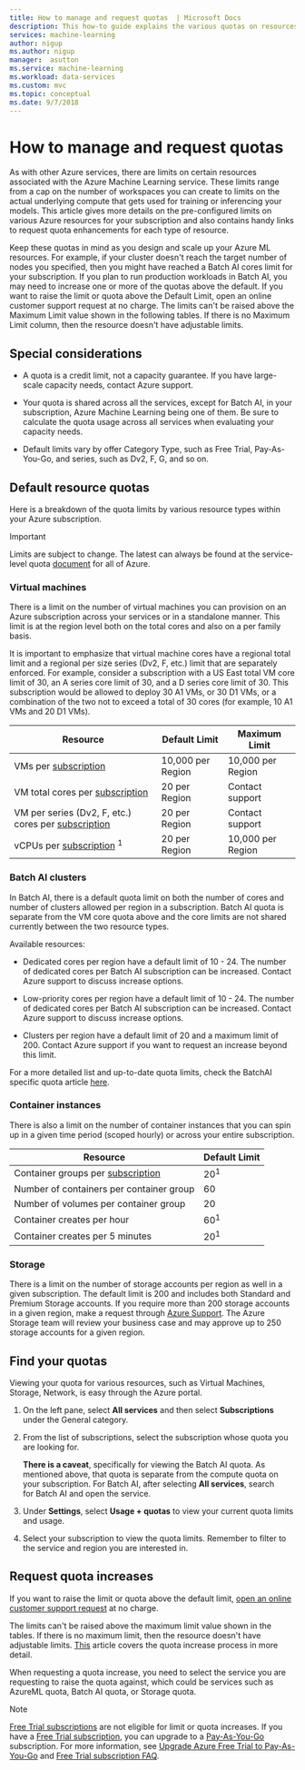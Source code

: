 ```yaml
---
title: How to manage and request quotas  | Microsoft Docs
description: This how-to guide explains the various quotas on resources for Azure Machine Learning and how to view and request more quota.
services: machine-learning
author: nigup
ms.author: nigup
manager:  asutton
ms.service: machine-learning
ms.workload: data-services
ms.custom: mvc
ms.topic: conceptual
ms.date: 9/7/2018
---
```


# How to manage and request quotas

As with other Azure services, there are limits on certain resources associated with the Azure Machine Learning service. These limits range from a cap on the number of workspaces you can create to limits on the actual underlying compute that gets used for training or inferencing your models. This article gives more details on the pre-configured limits on various Azure resources for your subscription and also contains handy links to request quota enhancements for each type of resource.

Keep these quotas in mind as you design and scale up your Azure ML resources. For example, if your cluster doesn't reach the target number of nodes you specified, then you might have reached a Batch AI cores limit for your subscription. If you plan to run production workloads in Batch AI, you may need to increase one or more of the quotas above the default. If you want to raise the limit or quota above the Default Limit, open an online customer support request at no charge. The limits can't be raised above the Maximum Limit value shown in the following tables. If there is no Maximum Limit column, then the resource doesn't have adjustable limits. 

## Special considerations

+ A quota is a credit limit, not a capacity guarantee. If you have large-scale capacity needs, contact Azure support.

+ Your quota is shared across all the services, except for Batch AI, in your subscription, Azure Machine Learning being one of them. Be sure to calculate the quota usage across all services when evaluating your capacity needs.

+ Default limits vary by offer Category Type, such as Free Trial, Pay-As-You-Go, and series, such as Dv2, F, G, and so on.

## Default resource quotas

Here is a breakdown of the quota limits by various resource types within your Azure subscription. 

> [!Important]
> Limits are subject to change. The latest can always be found at the service-level quota [document](https://docs.microsoft.com/en-us/azure/azure-subscription-service-limits/) for all of Azure.

### Virtual machines 
There is a limit on the number of virtual machines you can provision on an Azure subscription across your services or in a standalone manner. This limit is at the region level both on the total cores and also on a per family basis.

It is important to emphasize that virtual machine cores have a regional total limit and a regional per size series (Dv2, F, etc.) limit that are separately enforced. For example, consider a subscription with a US East total VM core limit of 30, an A series core limit of 30, and a D series core limit of 30. This subscription would be allowed to deploy 30 A1 VMs, or 30 D1 VMs, or a combination of the two not to exceed a total of 30 cores (for example, 10 A1 VMs and 20 D1 VMs).


| Resource | Default Limit | Maximum Limit |
| --- | --- | --- |
| VMs per [subscription](../../../includes/azure-subscription-limits-azure-resource-manager.md) |10,000 per Region |10,000 per Region |
| VM total cores per [subscription](../../../includes/azure-subscription-limits-azure-resource-manager.md) |20 per Region | Contact support |
| VM per series (Dv2, F, etc.) cores per [subscription](../../../includes/azure-subscription-limits-azure-resource-manager.md) |20 per Region | Contact support |
| vCPUs per [subscription](../../../includes/azure-subscription-limits-azure-resource-manager.md) <sup>1</sup> |20 per Region|10,000 per Region|

### Batch AI clusters
In Batch AI, there is a default quota limit on both the number of cores and number of clusters allowed per region in a subscription. Batch AI quota is separate from the VM core quota above and the core limits are not shared currently between the two resource types.

Available resources:
+ Dedicated cores per region have a default limit of 10 - 24.  The number of dedicated cores per Batch AI subscription can be increased. Contact Azure support to discuss increase options.

+ Low-priority cores per region have a default limit of 10 - 24.  The number of dedicated cores per Batch AI subscription can be increased. Contact Azure support to discuss increase options.

+ Clusters per region have a default limit of 20 and a maximum limit of 200. Contact Azure support if you want to request an increase beyond this limit.

For a more detailed list and up-to-date quota limits, check the BatchAI specific quota article [here](https://github.com/MicrosoftDocs/azure-docs-pr/blob/release-ga-batch-ai/articles/batch-ai/quota-limits.md).

### Container instances

There is also a limit on the number of container instances that you can spin up in a given time period (scoped hourly) or across your entire subscription.

| Resource | Default Limit |
| --- | :--- |
| Container groups per [subscription](../../../includes/azure-subscription-limits-azure-resource-manager.md) | 20<sup>1</sup> |
| Number of containers per container group | 60 |
| Number of volumes per container group | 20 |
| Container creates per hour |60<sup>1</sup> |
| Container creates per 5 minutes | 20<sup>1</sup> |


### Storage
There is a limit on the number of storage accounts per region as well in a given subscription. The default limit is 200 and includes both Standard and Premium Storage accounts. If you require more than 200 storage accounts in a given region, make a request through [Azure Support](https://ms.portal.azure.com/#blade/Microsoft_Azure_Support/HelpAndSupportBlade/newsupportrequest/). The Azure Storage team will review your business case and may approve up to 250 storage accounts for a given region.


## Find your quotas

Viewing your quota for various resources, such as Virtual Machines, Storage, Network, is easy through the Azure portal.

1. On the left pane, select **All services** and then select **Subscriptions** under the General category.

1. From the list of subscriptions, select the subscription whose quota you are looking for.

   **There is a caveat**, specifically for viewing the Batch AI quota. As mentioned above, that quota is separate from the compute quota on your subscription. 
   For Batch AI, after selecting **All services**, search for Batch AI and open the service.

1. Under **Settings**, select **Usage + quotas** to view your current quota limits and usage.

1. Select your subscription to view the quota limits. Remember to filter to the service and region you are interested in.


## Request quota increases

If you want to raise the limit or quota above the default limit, [open an online customer support request](https://ms.portal.azure.com/#blade/Microsoft_Azure_Support/HelpAndSupportBlade/newsupportrequest/) at no charge. 

The limits can't be raised above the maximum limit value shown in the tables. If there is no maximum limit, then the resource doesn't have adjustable limits. [This](https://docs.microsoft.com/en-us/azure/azure-resource-manager/resource-manager-quota-errors) article covers the quota increase process in more detail.

When requesting a quota increase, you need to select the service you are requesting to raise the quota against, which could be services such as AzureML quota, Batch AI quota, or Storage quota. 

> [!NOTE]
> [Free Trial subscriptions](https://azure.microsoft.com/offers/ms-azr-0044p) are not eligible for limit or quota increases. If you have a [Free Trial subscription](https://azure.microsoft.com/offers/ms-azr-0044p), you can upgrade to a [Pay-As-You-Go](https://azure.microsoft.com/offers/ms-azr-0003p/) subscription. For more information, see [Upgrade Azure Free Trial to Pay-As-You-Go](../../../includes/azure-subscription-limits-azure-resource-manager.md) and  [Free Trial subscription FAQ](https://azure.microsoft.com/free/free-account-faq).